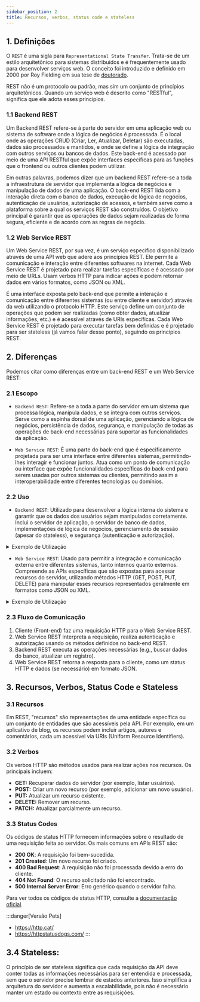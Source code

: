 ```yaml
---
sidebar_position: 2
title: Recursos, verbos, status code e stateless
---
```


## 1. Definições

O `REST` é uma sigla para `Representational State Transfer`. Trata-se de um estilo arquitetônico para sistemas distribuídos e é frequentemente usado para desenvolver serviços web. O conceito foi introduzido e definido em 2000 por Roy Fielding em sua tese de [doutorado](https://ics.uci.edu/~fielding/pubs/dissertation/fielding_dissertation.pdf).

REST não é um protocolo ou padrão, mas sim um conjunto de princípios arquitetônicos. Quando um serviço web é descrito como "RESTful", significa que ele adota esses princípios. 

### 1.1 Backend REST

Um Backend REST refere-se à parte do servidor em uma aplicação web ou sistema de software onde a lógica de negócios é processada. É o local onde as operações CRUD (Criar, Ler, Atualizar, Deletar) são executadas, dados são processados e mantidos, e onde se define a lógica de integração com outros serviços ou bancos de dados. Este back-end é acessado por meio de uma API RESTful que expõe interfaces específicas para as funções que o frontend ou outros clientes podem utilizar.

Em outras palavras, podemos dizer que um backend REST refere-se a toda a infraestrutura de servidor que implementa a lógica de negócios e manipulação de dados de uma aplicação. O back-end REST lida com a interação direta com o banco de dados, execução de lógica de negócios, autenticação de usuários, autorização de acessos, e também serve como a plataforma sobre a qual os serviços REST são construídos. O objetivo principal é garantir que as operações de dados sejam realizadas de forma segura, eficiente e de acordo com as regras de negócio.

### 1.2 Web Service REST

Um Web Service REST, por sua vez, é um serviço específico disponibilizado através de uma API web que adere aos princípios REST. Ele permite a comunicação e interação entre diferentes softwares na internet. Cada Web Service REST é projetado para realizar tarefas específicas e é acessado por meio de URLs. Usam verbos HTTP para indicar ações e podem retornar dados em vários formatos, como JSON ou XML.

É uma interface exposta pelo back-end que permite a interação e comunicação entre diferentes sistemas (ou entre cliente e servidor) através da web utilizando o protocolo HTTP. Este serviço define um conjunto de operações que podem ser realizadas (como obter dados, atualizar informações, etc.) e é acessível através de URIs específicas. Cada Web Service REST é projetado para executar tarefas bem definidas e é projetado para ser stateless (já vamos falar desse ponto), seguindo os princípios REST.

## 2. Diferenças

Podemos citar como diferenças entre um back-end REST e um Web Service REST:

### 2.1 Escopo

- `Backend REST`: Refere-se a toda a parte do servidor em um sistema que processa lógica, manipula dados, e se integra com outros serviços. Serve como a espinha dorsal de uma aplicação, gerenciando a lógica de negócios, persistência de dados, segurança, e manipulação de todas as operações de back-end necessárias para suportar as funcionalidades da aplicação.

- `Web Service REST`: É uma parte do back-end que é especificamente projetada para ser uma interface entre diferentes sistemas, permitindo-lhes interagir e funcionar juntos. Atua como um ponto de comunicação ou interface que expõe funcionalidades específicas do back-end para serem usadas por outros sistemas ou clientes, permitindo assim a interoperabilidade entre diferentes tecnologias ou domínios.

### 2.2 Uso

- `Backend REST`: Utilizado para desenvolver a lógica interna do sistema e garantir que os dados dos usuários sejam manipulados corretamente. Inclui o servidor de aplicação, o servidor de banco de dados, implementações de lógica de negócios, gerenciamento de sessão (apesar do stateless), e segurança (autenticação e autorização). 

<details> 
<summary mdxType="summary">Exemplo de Utilização</summary>

***Tecnologias Usadas:*** Python e Django.

***Banco de Dados:*** PostgreSQL.

***Funções Implementadas:***

- Autenticação de usuários.
- Manipulação de sessões de usuário (apesar do princípio stateless, o back-end pode usar sessões para outros propósitos internos que não afetam a comunicação REST).
- Operações CRUD para tarefas no banco de dados.
- Lógica para atribuição de tarefas a usuários.

</details>



- `Web Service REST`: Usado para permitir a integração e comunicação externa entre diferentes sistemas, tanto internos quanto externos. Compreende as APIs específicas que são expostas para acessar recursos do servidor, utilizando métodos HTTP (GET, POST, PUT, DELETE) para manipular esses recursos representados geralmente em formatos como JSON ou XML.

<details> 
<summary mdxType="summary">Exemplo de Utilização</summary>

Web Service REST:

Endpoint `/tasks`:
- GET: Retorna todas as tarefas do usuário autenticado.
- POST: Permite criar uma nova tarefa com os dados fornecidos no corpo da requisição.

Endpoint `/tasks/[task_id]`:
- GET: Retorna detalhes de uma tarefa específica.
- PUT: Atualiza a tarefa com os novos dados fornecidos.
- DELETE: Remove a tarefa especificada.

</details>

### 2.3 Fluxo de Comunicação

1. Cliente (Front-end) faz uma requisição HTTP para o Web Service REST.
2. Web Service REST interpreta a requisição, realiza autenticação e autorização usando os métodos definidos no back-end REST.
3. Backend REST executa as operações necessárias (e.g., buscar dados do banco, atualizar um registro).
4. Web Service REST retorna a resposta para o cliente, como um status HTTP e dados (se necessário) em formato JSON.

## 3. Recursos, Verbos, Status Code e Stateless

### 3.1 Recursos

Em REST, "recursos" são representações de uma entidade específica ou um conjunto de entidades que são acessíveis pela API. Por exemplo, em um aplicativo de blog, os recursos podem incluir artigos, autores e comentários, cada um acessível via URIs (Uniform Resource Identifiers).

### 3.2 Verbos

Os verbos HTTP são métodos usados para realizar ações nos recursos. Os principais incluem:

- **GET:** Recuperar dados do servidor (por exemplo, listar usuários).
- **POST:** Criar um novo recurso (por exemplo, adicionar um novo usuário).
- **PUT:** Atualizar um recurso existente.
- **DELETE:** Remover um recurso.
- **PATCH:** Atualizar parcialmente um recurso.

### 3.3 Status Codes

Os códigos de status HTTP fornecem informações sobre o resultado de uma requisição feita ao servidor. Os mais comuns em APIs REST são:

- **200 OK**: A requisição foi bem-sucedida.
- **201 Created**: Um novo recurso foi criado.
- **400 Bad Request**: A requisição não foi processada devido a erro do cliente.
- **404 Not Found**: O recurso solicitado não foi encontrado.
- **500 Internal Server Error**: Erro genérico quando o servidor falha.

Para ver todos os códigos de status HTTP, consulte a [documentação oficial](https://developer.mozilla.org/pt-BR/docs/Web/HTTP/Status).

:::danger[Versão Pets]
- https://http.cat/
- https://httpstatusdogs.com/
:::

## 3.4 Stateless:

O princípio de ser stateless significa que cada requisição da API deve conter todas as informações necessárias para ser entendida e processada, sem que o servidor precise lembrar de estados anteriores. Isso simplifica a arquitetura do servidor e aumenta a escalabilidade, pois não é necessário manter um estado ou contexto entre as requisições.